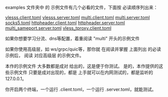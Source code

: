 examples 文件夹中 的 示例文件有几个必看的文件，下面按 必读顺序列出来：

[vlesss.client.toml](vlesss.client.toml)
[vlesss.server.toml](vlesss.server.toml)
[multi.client.toml](multi.client.toml)
[multi.server.toml](multi.server.toml)
[socks5.toml](socks5.toml)
[httpheader.client.toml](httpheader.client.toml)
[httpheader.server.toml](httpheader.server.toml)
[multi_sameport.server.toml](multi_sameport.server.toml)
[vless_tproxy.client.toml](vless_tproxy.client.toml)

如果你想要学习分流、dns等配置，着重阅读 "multi" 开头的示例文件

如果你使用高级层，如 ws/grpc/quic等，那你就 在阅读并掌握 上面列出 的必读示例后， 阅读 对应高级层 的示例文件。

本作的示例文件 大多数都是成对 给出的，这是便于你测试。 是的，本作提供的这些示例文件 只要是成对出现的，都是 上手就可以在内网测试的，都是监听的 127.0.0.1。

你开启两个终端，一个运行 .client.toml，一个运行 .server.toml，就能测试。
